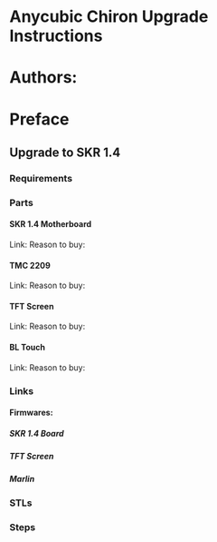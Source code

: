 # Anycubic Chiron Upgrade Instructions

# Authors:

# Preface

## Upgrade to SKR 1.4

### Requirements

### Parts
#### SKR 1.4 Motherboard
Link: 
Reason to buy:

#### TMC 2209
Link: 
Reason to buy:

#### TFT Screen
Link: 
Reason to buy:

#### BL Touch
Link: 
Reason to buy:

### Links
#### Firmwares:
##### SKR 1.4 Board

##### TFT Screen

##### Marlin

### STLs

### Steps
